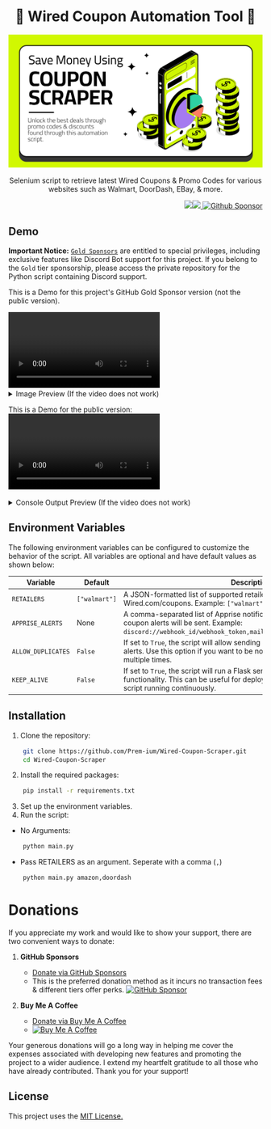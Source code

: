<h1 align="center">🛒 Wired Coupon Automation Tool 💸 </h1>

<p align="center">
    <img src="https://github.com/Prem-ium/Wired-Coupon-Scraper/blob/main/Assets/Coupon-Promo-Code-Web-Scraper-Banner.png?raw=true" alt="Wired Coupon Automation Tool Banner"/>
</p>

<p align="center">Selenium script to retrieve latest Wired Coupons & Promo Codes for various websites such as Walmart, DoorDash, EBay, & more.</p>

<p align="right"> 
        <img src="https://img.shields.io/badge/python-3670A0?style=for-the-badge&logo=python&logoColor=ffdd54"/><img src="https://img.shields.io/badge/-selenium-%43B02A?style=for-the-badge&logo=selenium&logoColor=white"/><a href="https://github.com/sponsors/Prem-ium" target="_blank">
        <img src="https://img.shields.io/badge/sponsor-30363D?style=for-the-badge&logo=GitHub-Sponsors&logoColor=#EA4AA" alt="Github Sponsor"/></a>
</p>

## Demo
**Important Notice:** [`Gold Sponsors`](https://github.com/sponsors/Prem-ium) are entitled to special privileges, including exclusive features like Discord Bot support for this project. If you belong to the `Gold` tier sponsorship, please access the private repository for the Python script containing Discord support.

This is a Demo for this project's GitHub Gold Sponsor version (not the public version). 

<video src="https://github.com/user-attachments/assets/a09813a5-95ff-4057-a7de-ec23c832b8ee" controls="controls" style="max-width: 100%; height: auto;">
    Your browser does not support video tags.
</video>

<details>
  <summary>Image Preview (If the video does not work)</summary>

![Discord Bot Demo](https://github.com/Prem-ium/Wired-Coupon-Scraper/blob/main/Assets/DiscordBot.png?raw=true)

</details>

This is a Demo for the public version:
<video src="https://github.com/user-attachments/assets/9cc1370e-cf35-4ad3-8901-3e08c474212b" controls="controls" style="max-width: 100%; height: auto;">
    Your browser does not support video tags.
</video>
<details>
  <summary>Console Output Preview (If the video does not work)</summary>
Output for running `python main.py amazon`


```python
---------------------------------------------------------------------------
Welcome to Wired Coupon Scraper.

RETAILERS argument received.
Gathering coupon codes for: ['amazon']
--------------------------------------------------
codes.txt file already exists
----------------------------------------------------------------------
Retrieving AMAZON Promo Code Offers...

108 AMAZON Promo Codes/Coupons were found!
--------------------------------------------------
Take 40% Off select products from Kwfrhix - Amazon Promo Code:
        40MMS6OP
https://www.wired.com/coupons/get/94554598?popup=true

Appended Take 40% Off select products from Kwfrhix - Amazon Promo Code: - https://www.wired.com/coupons/get/94554598?popup=true
--------------------------------------------------
--------------------------------------------------
Enjoy 40% Off select JingLeXin products - Amazon Promo Code:
        40YPKL1X
https://www.wired.com/coupons/get/94554602?popup=true

Appended Enjoy 40% Off select JingLeXin products - Amazon Promo Code: - 40YPKL1X - https://www.wired.com/coupons/get/94554602?popup=true
--------------------------------------------------
*---Rest of Promo Codes---*
```
</details>



## Environment Variables

The following environment variables can be configured to customize the behavior of the script. All variables are optional and have default values as shown below:

| Variable           | Default               | Description                                                                                                                                                  |
|--------------------|-----------------------|--------------------------------------------------------------------------------------------------------------------------------------------------------------|
| `RETAILERS`        | `["walmart"]`         | A JSON-formatted list of supported retailer coupon pages from Wired.com/coupons. Example: `["walmart", "amazon", "target"]`.                                                                         |
| `APPRISE_ALERTS`   | None                  | A comma-separated list of Apprise notification service URLs to which coupon alerts will be sent. Example: `discord://webhook_id/webhook_token,mailto://user:pass@smtp.example.com`.                   |
| `ALLOW_DUPLICATES` | `False`               | If set to `True`, the script will allow sending duplicate coupons to Apprise alerts. Use this option if you want to be notified about the same coupon multiple times.                                |
| `KEEP_ALIVE`       | `False`               | If set to `True`, the script will run a Flask server to allow Keep-Alive functionality. This can be useful for deployments that need to keep the script running continuously.                        |

## Installation
1. Clone the repository:
```bash
    git clone https://github.com/Prem-ium/Wired-Coupon-Scraper.git
    cd Wired-Coupon-Scraper
```
2. Install the required packages:
```bash
    pip install -r requirements.txt
```
3. Set up the environment variables.
4. Run the script:
- No Arguments:
``` bash
    python main.py
```
- Pass RETAILERS as an argument. Seperate with a comma (```,```)
``` bash
    python main.py amazon,doordash
```

# Donations

If you appreciate my work and would like to show your support, there are two convenient ways to donate:

1. **GitHub Sponsors**
   - [Donate via GitHub Sponsors](https://github.com/sponsors/Prem-ium)
   - This is the preferred donation method as it incurs no transaction fees & different tiers offer perks.
   [![GitHub Sponsor](https://img.shields.io/badge/sponsor-30363D?style=for-the-badge&logo=GitHub-Sponsors&logoColor=#EA4AAA)](https://github.com/sponsors/Prem-ium)

2. **Buy Me A Coffee**
   - [Donate via Buy Me A Coffee](https://www.buymeacoffee.com/prem.ium)
   - [![Buy Me A Coffee](https://img.shields.io/badge/Buy%20Me%20a%20Coffee-ffdd00?style=for-the-badge&logo=buy-me-a-coffee&logoColor=black)](https://www.buymeacoffee.com/prem.ium)

Your generous donations will go a long way in helping me cover the expenses associated with developing new features and promoting the project to a wider audience. I extend my heartfelt gratitude to all those who have already contributed. Thank you for your support!


## License

This project uses the [MIT License.](https://choosealicense.com/licenses/mit/)

